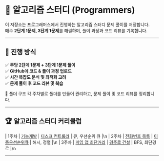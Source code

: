 # 🚀 알고리즘 스터디 (Programmers)
이 저장소는 프로그래머스에서 진행하는 알고리즘 스터디 문제 풀이를 저장합니다.  
매주 **2단계 1문제, 3단계 1문제**를 해결하며, 풀이 과정과 코드 리뷰를 기록합니다.

---

## 📌 진행 방식
✅ **주당 2단계 1문제 + 3단계 1문제 풀이**  
✅ **GitHub에 코드 & 풀이 과정 업로드**  
✅ **시간 복잡도 분석 및 최적화 고려**  
✅ **문제 풀이 후 코드 리뷰 및 복습**  

📂 폴더 구조
각 주차별로 폴더를 만들어 관리하고, 문제 풀이 및 코드 리뷰를 정리합니다.

---

## 🏆 알고리즘 스터디 커리큘럼

| 1주차 | [기능개발](https://school.programmers.co.kr/learn/courses/30/lessons/42586) | [디스크 컨트롤러](https://school.programmers.co.kr/learn/courses/30/lessons/42627) | 큐, 우선순위 큐 |\n
| 2주차 | [전화번호 목록](https://school.programmers.co.kr/learn/courses/30/lessons/42577) | [이중우선순위큐](https://school.programmers.co.kr/learn/courses/30/lessons/42628) | 해시, 정렬 |\n
| 3주차 | [게임 맵 최단거리](https://school.programmers.co.kr/learn/courses/30/lessons/1844) | [경주로 건설](https://school.programmers.co.kr/learn/courses/30/lessons/67259) | BFS, 최단경로 |\n



---

